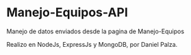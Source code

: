 # Manejo-Equipos-API
Manejo de datos enviados desde la pagina de Manejo-Equipos

Realizo en NodeJs, ExpressJs y MongoDB, por Daniel Palza.

